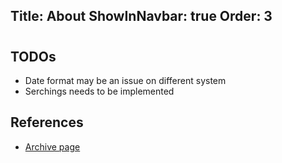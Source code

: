 Title: About
ShowInNavbar: true
Order: 3
---
# <?#= Title /?>

## TODOs
- Date format  may be an issue on different system
- Serchings needs to be implemented

## References
- [Archive page](https://github.com/statiqdev/Statiq.Web/blob/main/examples/Statiq.Web.Examples/input/archives/paged-archive.cshtml)
